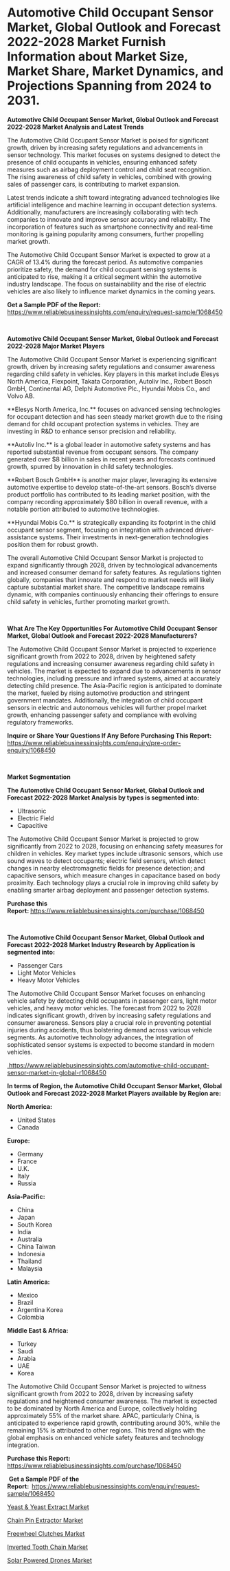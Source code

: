 <p><h1>Automotive Child Occupant Sensor Market, Global Outlook and Forecast 2022-2028 Market Furnish Information about Market Size, Market Share, Market Dynamics, and Projections Spanning from 2024 to 2031.</h1></p><p><strong>Automotive Child Occupant Sensor Market, Global Outlook and Forecast 2022-2028 Market Analysis and Latest Trends</strong></p>
<p><p>The Automotive Child Occupant Sensor Market is poised for significant growth, driven by increasing safety regulations and advancements in sensor technology. This market focuses on systems designed to detect the presence of child occupants in vehicles, ensuring enhanced safety measures such as airbag deployment control and child seat recognition. The rising awareness of child safety in vehicles, combined with growing sales of passenger cars, is contributing to market expansion.</p><p>Latest trends indicate a shift toward integrating advanced technologies like artificial intelligence and machine learning in occupant detection systems. Additionally, manufacturers are increasingly collaborating with tech companies to innovate and improve sensor accuracy and reliability. The incorporation of features such as smartphone connectivity and real-time monitoring is gaining popularity among consumers, further propelling market growth.</p><p>The Automotive Child Occupant Sensor Market is expected to grow at a CAGR of 13.4% during the forecast period. As automotive companies prioritize safety, the demand for child occupant sensing systems is anticipated to rise, making it a critical segment within the automotive industry landscape. The focus on sustainability and the rise of electric vehicles are also likely to influence market dynamics in the coming years.</p></p>
<p><strong>Get a Sample PDF of the Report:&nbsp;</strong> <a href="https://www.reliablebusinessinsights.com/enquiry/request-sample/1068450">https://www.reliablebusinessinsights.com/enquiry/request-sample/1068450</a></p>
<p>&nbsp;</p>
<p><strong>Automotive Child Occupant Sensor Market, Global Outlook and Forecast 2022-2028 Major Market Players</strong></p>
<p><p>The Automotive Child Occupant Sensor Market is experiencing significant growth, driven by increasing safety regulations and consumer awareness regarding child safety in vehicles. Key players in this market include Elesys North America, Flexpoint, Takata Corporation, Autoliv Inc., Robert Bosch GmbH, Continental AG, Delphi Automotive Plc., Hyundai Mobis Co., and Volvo AB. </p><p>**Elesys North America, Inc.** focuses on advanced sensing technologies for occupant detection and has seen steady market growth due to the rising demand for child occupant protection systems in vehicles. They are investing in R&D to enhance sensor precision and reliability.</p><p>**Autoliv Inc.** is a global leader in automotive safety systems and has reported substantial revenue from occupant sensors. The company generated over $8 billion in sales in recent years and forecasts continued growth, spurred by innovation in child safety technologies.</p><p>**Robert Bosch GmbH** is another major player, leveraging its extensive automotive expertise to develop state-of-the-art sensors. Bosch’s diverse product portfolio has contributed to its leading market position, with the company recording approximately $80 billion in overall revenue, with a notable portion attributed to automotive technologies.</p><p>**Hyundai Mobis Co.** is strategically expanding its footprint in the child occupant sensor segment, focusing on integration with advanced driver-assistance systems. Their investments in next-generation technologies position them for robust growth.</p><p>The overall Automotive Child Occupant Sensor Market is projected to expand significantly through 2028, driven by technological advancements and increased consumer demand for safety features. As regulations tighten globally, companies that innovate and respond to market needs will likely capture substantial market share. The competitive landscape remains dynamic, with companies continuously enhancing their offerings to ensure child safety in vehicles, further promoting market growth.</p></p>
<p>&nbsp;</p>
<p><strong>What Are The Key Opportunities For Automotive Child Occupant Sensor Market, Global Outlook and Forecast 2022-2028 Manufacturers?</strong></p>
<p><p>The Automotive Child Occupant Sensor Market is projected to experience significant growth from 2022 to 2028, driven by heightened safety regulations and increasing consumer awareness regarding child safety in vehicles. The market is expected to expand due to advancements in sensor technologies, including pressure and infrared systems, aimed at accurately detecting child presence. The Asia-Pacific region is anticipated to dominate the market, fueled by rising automotive production and stringent government mandates. Additionally, the integration of child occupant sensors in electric and autonomous vehicles will further propel market growth, enhancing passenger safety and compliance with evolving regulatory frameworks.</p></p>
<p><strong>Inquire or Share Your Questions If Any Before Purchasing This Report:</strong> <a href="https://www.reliablebusinessinsights.com/enquiry/pre-order-enquiry/1068450">https://www.reliablebusinessinsights.com/enquiry/pre-order-enquiry/1068450</a></p>
<p>&nbsp;</p>
<p><strong>Market Segmentation</strong></p>
<p><strong>The Automotive Child Occupant Sensor Market, Global Outlook and Forecast 2022-2028 Market Analysis by types is segmented into:</strong></p>
<p><ul><li>Ultrasonic</li><li>Electric Field</li><li>Capacitive</li></ul></p>
<p><p>The Automotive Child Occupant Sensor Market is projected to grow significantly from 2022 to 2028, focusing on enhancing safety measures for children in vehicles. Key market types include ultrasonic sensors, which use sound waves to detect occupants; electric field sensors, which detect changes in nearby electromagnetic fields for presence detection; and capacitive sensors, which measure changes in capacitance based on body proximity. Each technology plays a crucial role in improving child safety by enabling smarter airbag deployment and passenger detection systems.</p></p>
<p><strong>Purchase this Report:&nbsp;</strong><a href="https://www.reliablebusinessinsights.com/purchase/1068450">https://www.reliablebusinessinsights.com/purchase/1068450</a></p>
<p>&nbsp;</p>
<p><strong>The Automotive Child Occupant Sensor Market, Global Outlook and Forecast 2022-2028 Market Industry Research by Application is segmented into:</strong></p>
<p><ul><li>Passenger Cars</li><li>Light Motor Vehicles</li><li>Heavy Motor Vehicles</li></ul></p>
<p><p>The Automotive Child Occupant Sensor Market focuses on enhancing vehicle safety by detecting child occupants in passenger cars, light motor vehicles, and heavy motor vehicles. The forecast from 2022 to 2028 indicates significant growth, driven by increasing safety regulations and consumer awareness. Sensors play a crucial role in preventing potential injuries during accidents, thus bolstering demand across various vehicle segments. As automotive technology advances, the integration of sophisticated sensor systems is expected to become standard in modern vehicles.</p></p>
<p><a href="https://www.reliablebusinessinsights.com/automotive-child-occupant-sensor-market-in-global-r1068450">&nbsp;https://www.reliablebusinessinsights.com/automotive-child-occupant-sensor-market-in-global-r1068450</a></p>
<p><strong>In terms of Region, the Automotive Child Occupant Sensor Market, Global Outlook and Forecast 2022-2028 Market Players available by Region are:</strong></p>
<p>
    <p> <strong> North America: </strong>
        <ul>
            <li>United States</li>
            <li>Canada</li>
        </ul>
        </p> 
    <p> <strong> Europe: </strong>
        <ul>
            <li>Germany</li>
            <li>France</li>
            <li>U.K.</li>
            <li>Italy</li>
            <li>Russia</li>
        </ul>
        </p> 
    <p> <strong> Asia-Pacific: </strong>
        <ul>
            <li>China</li>
            <li>Japan</li>
            <li>South Korea</li>
            <li>India</li>
            <li>Australia</li>
            <li>China Taiwan</li>
            <li>Indonesia</li>
            <li>Thailand</li>
            <li>Malaysia</li>
        </ul>
        </p> 
    <p> <strong> Latin America: </strong>
        <ul>
            <li>Mexico</li>
            <li>Brazil</li>
            <li>Argentina Korea</li>
            <li>Colombia</li>
        </ul>
        </p> 
    <p> <strong> Middle East & Africa: </strong>
        <ul>
            <li>Turkey</li>
            <li>Saudi</li>
            <li>Arabia</li>
            <li>UAE</li>
            <li>Korea</li>
        </ul>
    </p>
    </p>
<p><p>The Automotive Child Occupant Sensor Market is projected to witness significant growth from 2022 to 2028, driven by increasing safety regulations and heightened consumer awareness. The market is expected to be dominated by North America and Europe, collectively holding approximately 55% of the market share. APAC, particularly China, is anticipated to experience rapid growth, contributing around 30%, while the remaining 15% is attributed to other regions. This trend aligns with the global emphasis on enhanced vehicle safety features and technology integration.</p></p>
<p><strong>Purchase this Report: </strong><a href="https://www.reliablebusinessinsights.com/purchase/1068450">https://www.reliablebusinessinsights.com/purchase/1068450</a></p>
<p>&nbsp;<strong>Get a Sample PDF of the Report:&nbsp;&nbsp;</strong><a href="https://www.reliablebusinessinsights.com/enquiry/request-sample/1068450">https://www.reliablebusinessinsights.com/enquiry/request-sample/1068450</a></p>
<p><strong></strong></p>
<p><p><a href="https://issuu.com/reportprime-2/docs/yeast-yeast-extract-market-size-203_c95130b9087d90">Yeast & Yeast Extract Market</a></p><p><a href="https://www.linkedin.com/pulse/chain-pin-extractor-market-size-growing-cagr-94-report-covers-hwkoe?trackingId=4usbuMc%2FSHi0TTQH1d%2F2aw%3D%3D">Chain Pin Extractor Market</a></p><p><a href="https://www.linkedin.com/pulse/freewheel-clutches-industry-analysis-report-its-market-size-bjiie?trackingId=ezHVVxflRy2Puni2LrAvyA%3D%3D">Freewheel Clutches Market</a></p><p><a href="https://www.linkedin.com/pulse/inverted-tooth-chain-market-global-regional-analysis-2024-awz9e?trackingId=yf5L7BPURqixM%2BxywPoyzQ%3D%3D">Inverted Tooth Chain Market</a></p><p><a href="https://www.linkedin.com/pulse/navigating-solar-powered-drones-market-expert-analysis-forecast-hkmze?trackingId=GMIA6G91SyOvuuiNjGYjkg%3D%3D">Solar Powered Drones Market</a></p></p>